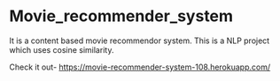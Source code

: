# Movie_recommender_system

It is a content based movie recommendor system. This is a NLP project which uses cosine similarity.

Check it out- https://movie-recommender-system-108.herokuapp.com/
